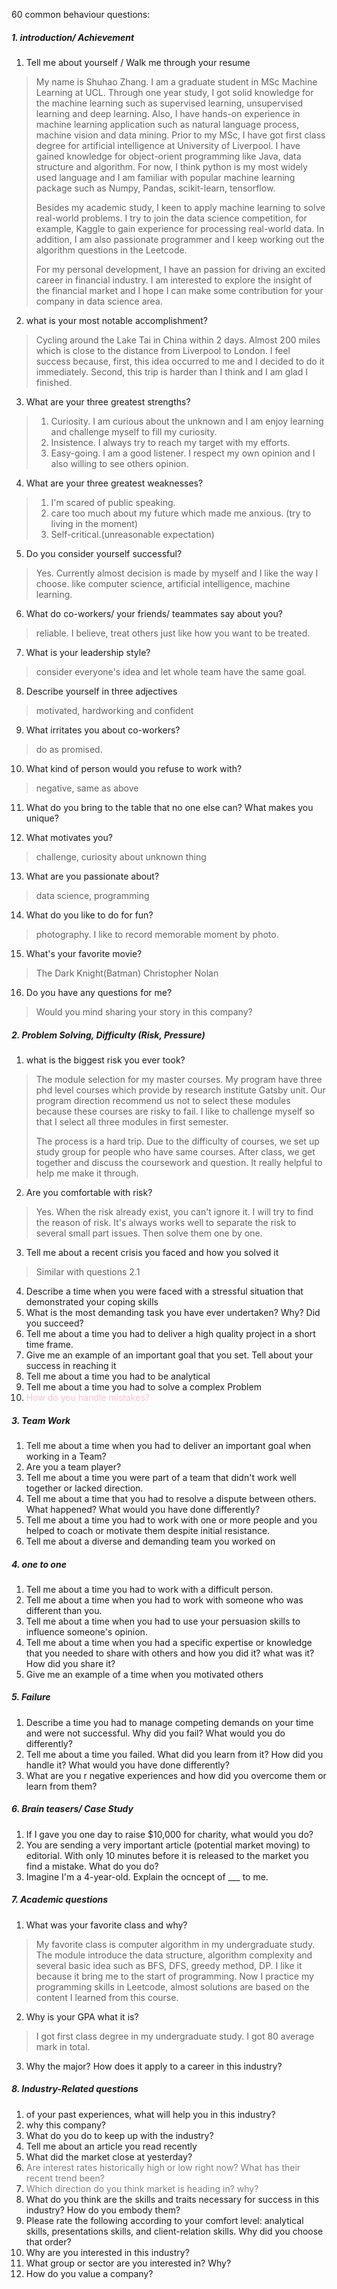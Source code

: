 60 common behaviour questions:

##### 1. introduction/ Achievement
1. Tell me about yourself / Walk me through your resume
>My name is Shuhao Zhang. I am a graduate student in MSc Machine Learning at UCL. Through one year study, I got solid knowledge for the machine learning such as supervised learning, unsupervised learning and deep learning. Also, I have hands-on experience in machine learning application such as natural language process, machine vision and data mining. Prior to my MSc, I have got first class degree for artificial intelligence at University of Liverpool. I have gained knowledge for object-orient programming like Java, data structure and algorithm. For now, I think python is my most widely used language and I am familiar with popular machine learning package such as Numpy, Pandas, scikit-learn, tensorflow.   
>
>Besides my academic study, I keen to apply machine learning to solve real-world problems. I try to join the data science competition, for example, Kaggle to gain experience for processing real-world data. In addition, I am also passionate programmer and I keep working out the algorithm questions in the Leetcode.    
>
>For my personal development, I have an passion for driving an excited career in financial industry. I am interested to explore the insight of the financial market and I hope I can make some contribution for your company in data science area.  

2. what is your most notable accomplishment?
>Cycling around the Lake Tai in China within 2 days. Almost 200 miles which is close to the distance from Liverpool to London. I feel success because, first, this idea occurred to me and I decided to do it immediately. Second, this trip is harder than I think and I am glad I finished.  

3. What are your three greatest strengths?
> 1. Curiosity. I am curious about the unknown and I am enjoy learning and challenge myself to fill my curiosity.
> 2. Insistence. I always try to reach my target with my efforts.
> 3. Easy-going. I am a good listener. I respect my own opinion and I also willing to see others opinion.

4. What are your three greatest weaknesses?
>1. I'm scared of public speaking.
>2. care too much about my future which made me anxious. (try to living in the moment)
>3. Self-critical.(unreasonable expectation)

5. Do you consider yourself successful?
> Yes. Currently almost decision is made by myself and I like the way I choose. like computer science, artificial intelligence, machine learning.

6. What do co-workers/ your friends/ teammates say about you?
> reliable. I believe, treat others just like how you want to be treated.

7. What is your leadership style?
> consider everyone's idea and let whole team have the same goal.

8. Describe yourself in three adjectives
> motivated, hardworking and confident

9. What irritates you about co-workers?
> do as promised.

10. What kind of person would you refuse to work with?
> negative, same as above

11. What do you bring to the table that no one else can? What makes you unique?
>

12. What motivates you?
> challenge, curiosity about unknown thing

13. What are you passionate about?
> data science, programming

14. What do you like to do for fun?
> photography. I like to record memorable moment by photo.

15. What's your favorite movie?
>The Dark Knight(Batman)  Christopher Nolan

16. Do you have any questions for me?
> Would you mind sharing your story in this company?

##### 2. Problem Solving, Difficulty (Risk, Pressure)
1. what is the biggest risk you ever took?
> The module selection for my master courses. My program have three phd level courses which provide by research institute Gatsby unit. Our program direction recommend us not to select these modules because these courses are risky to fail. I like to challenge myself so that I select all three modules in first semester.  
>
>The process is a hard trip. Due to the difficulty of courses, we set up study group for people who have same courses. After class, we get together and discuss the coursework and question. It really helpful to help me make it through.  

2. Are you comfortable with risk?
> Yes. When the risk already exist, you can't ignore it. I will try to find the reason of risk. It's always works well to separate the risk to several small part issues. Then solve them one by one.  

3. Tell me about a recent crisis you faced and how you solved it
> Similar with questions 2.1

4. Describe a time when you were faced with a stressful situation that demonstrated your coping skills
5. What is the most demanding task you have ever undertaken? Why? Did you succeed?
6. Tell me about a time you had to deliver a high quality project in a short time frame.
7. Give me an example of an important goal that you set. Tell about your success in reaching it
8. Tell me about a time you had to be analytical
9. Tell me about a time you had to solve a complex Problem
10. <span style='color:pink'>How do you handle mistakes?</span>


##### 3. Team Work
1. Tell me about a time when you had to deliver an important goal when working in a Team?
2. Are you a team player?
3. Tell me about a time you were part of a team that didn't work well together or lacked direction.
4. Tell me about a time that you had to resolve a dispute between others. What happened? What would you have done differently?
5. Tell me about a time you had to work with one or more people and you helped to coach or motivate them despite initial resistance.
6. Tell me about a diverse and demanding team you worked on

##### 4. one to one
1. Tell me about a time you had to work with a difficult person.
2. Tell me about a  time when you had to work with someone who was different than you.
3. Tell me about a time when you had to use your persuasion skills to influence someone's opinion.
4. Tell me about a time when you had a specific expertise or knowledge that you needed to share with others and how you did it? what was it? How did you share it?
5. Give me an example of a time when you motivated others

##### 5. Failure
1. Describe a time you had to manage competing demands on your time and were not successful. Why did you fail? What would you do differently?
2. Tell me about a time you failed. What did you learn from it? How did you handle it? What would you have done differently?
3. What are you r negative experiences and how did you overcome them or learn from them?

##### 6. Brain teasers/ Case Study
1. If I gave you one day to raise $10,000 for charity, what would you do?
2. You are sending a very important article (potential market moving) to editorial. With only 10 minutes before it is released to the market you find a mistake. What do you do?
3. Imagine I'm a 4-year-old. Explain the ocncept of ___ to me.

##### 7. Academic questions
1. What was your favorite class and why?
>My favorite class is computer algorithm in my undergraduate study. The module introduce the data structure, algorithm complexity and several basic idea such as BFS, DFS, greedy method, DP. I like it because it bring me to the start of programming. Now I practice my programming skills in Leetcode, almost solutions are based on the content I learned from this course.   

2. Why is your GPA what it is?
> I got first class degree in my undergraduate study. I got 80 average mark in total.

3. Why the major? How does it apply to a career in this industry?

##### 8. Industry-Related questions
1. of your past experiences, what will help you in this industry?
2. why this company?
3. What do you do to keep up with the industry?
4. Tell me about an article you read recently
5. What did the market close at yesterday?
6. <span style='color:grey'>Are interest rates historically high or low right now? What has their recent trend been?</span>
7. <span style='color:grey'>Which direction do you think market is heading in? why?</span>
8. What do you think are the skills and traits necessary for success in this industry? How do you embody them?
9. Please rate the following according to your comfort level: analytical skills, presentations skills, and client-relation skills. Why did you choose that order?
10. Why are you interested in this industry?
11. What group or sector are you interested in? Why?
12. How do you value a company?
